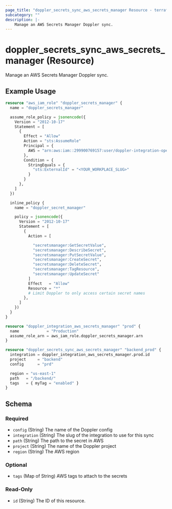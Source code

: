 ```yaml
---
page_title: "doppler_secrets_sync_aws_secrets_manager Resource - terraform-provider-doppler"
subcategory: ""
description: |-
	Manage an AWS Secrets Manager Doppler sync.
---
```


# doppler_secrets_sync_aws_secrets_manager (Resource)

Manage an AWS Secrets Manager Doppler sync.

## Example Usage

```terraform
resource "aws_iam_role" "doppler_secrets_manager" {
  name = "doppler_secrets_manager"

  assume_role_policy = jsonencode({
    Version = "2012-10-17"
    Statement = [
      {
        Effect = "Allow"
        Action = "sts:AssumeRole"
        Principal = {
          AWS = "arn:aws:iam::299900769157:user/doppler-integration-operator"
        },
        Condition = {
          StringEquals = {
            "sts:ExternalId" = "<YOUR_WORKPLACE_SLUG>"
          }
        }
      },
    ]
  })

  inline_policy {
    name = "doppler_secret_manager"

    policy = jsonencode({
      Version = "2012-10-17"
      Statement = [
        {
          Action = [

            "secretsmanager:GetSecretValue",
            "secretsmanager:DescribeSecret",
            "secretsmanager:PutSecretValue",
            "secretsmanager:CreateSecret",
            "secretsmanager:DeleteSecret",
            "secretsmanager:TagResource",
            "secretsmanager:UpdateSecret"
          ]
          Effect   = "Allow"
          Resource = "*"
          # Limit Doppler to only access certain secret names
        },
      ]
    })
  }
}

resource "doppler_integration_aws_secrets_manager" "prod" {
  name            = "Production"
  assume_role_arn = aws_iam_role.doppler_secrets_manager.arn
}

resource "doppler_secrets_sync_aws_secrets_manager" "backend_prod" {
  integration = doppler_integration_aws_secrets_manager.prod.id
  project     = "backend"
  config      = "prd"

  region = "us-east-1"
  path   = "/backend/"
  tags   = { myTag = "enabled" }
}
```

<!-- schema generated by tfplugindocs -->
## Schema

### Required

- `config` (String) The name of the Doppler config
- `integration` (String) The slug of the integration to use for this sync
- `path` (String) The path to the secret in AWS
- `project` (String) The name of the Doppler project
- `region` (String) The AWS region

### Optional

- `tags` (Map of String) AWS tags to attach to the secrets

### Read-Only

- `id` (String) The ID of this resource.
